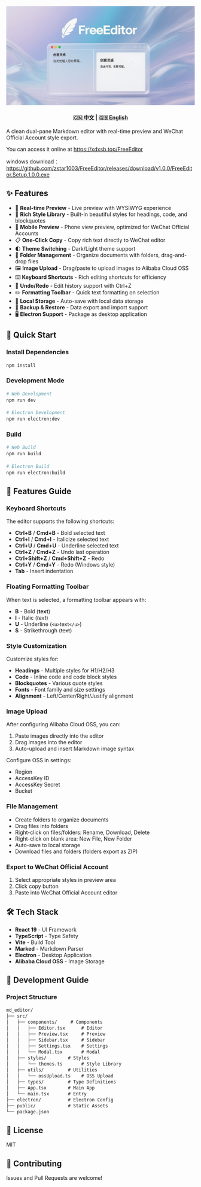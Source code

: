 <div align="center">
  <img src="assets\ai_logo.jpeg"  alt="LOGO">
</div>

<div align="center">
  <h4>
    <a href="README.md">🇨🇳 中文</a>
    <span> | </span>
    <a href="README_EN.md">🇬🇧 English</a>
  </h4>
</div>

A clean dual-pane Markdown editor with real-time preview and WeChat Official Account style export.

You can access it online at https://xdxsb.top/FreeEditor

windows download：https://github.com/zstar1003/FreeEditor/releases/download/v1.0.0/FreeEditor.Setup.1.0.0.exe

## ✨ Features

- 📝 **Real-time Preview** - Live preview with WYSIWYG experience
- 🎨 **Rich Style Library** - Built-in beautiful styles for headings, code, and blockquotes
- 📱 **Mobile Preview** - Phone view preview, optimized for WeChat Official Accounts
- 📋 **One-Click Copy** - Copy rich text directly to WeChat editor
- 🌓 **Theme Switching** - Dark/Light theme support
- 📂 **Folder Management** - Organize documents with folders, drag-and-drop files
- 🖼️ **Image Upload** - Drag/paste to upload images to Alibaba Cloud OSS
- ⌨️ **Keyboard Shortcuts** - Rich editing shortcuts for efficiency
- 🔄 **Undo/Redo** - Edit history support with Ctrl+Z
- ✏️ **Formatting Toolbar** - Quick text formatting on selection
- 💾 **Local Storage** - Auto-save with local data storage
- 🔧 **Backup & Restore** - Data export and import support
- 🖥️ **Electron Support** - Package as desktop application

## 🚀 Quick Start

### Install Dependencies

```bash
npm install
```

### Development Mode

```bash
# Web Development
npm run dev

# Electron Development
npm run electron:dev
```

### Build

```bash
# Web Build
npm run build

# Electron Build
npm run electron:build
```

## 📖 Features Guide

### Keyboard Shortcuts

The editor supports the following shortcuts:

- **Ctrl+B** / **Cmd+B** - Bold selected text
- **Ctrl+I** / **Cmd+I** - Italicize selected text
- **Ctrl+U** / **Cmd+U** - Underline selected text
- **Ctrl+Z** / **Cmd+Z** - Undo last operation
- **Ctrl+Shift+Z** / **Cmd+Shift+Z** - Redo
- **Ctrl+Y** / **Cmd+Y** - Redo (Windows style)
- **Tab** - Insert indentation

### Floating Formatting Toolbar

When text is selected, a formatting toolbar appears with:

- **B** - Bold (**text**)
- **I** - Italic (*text*)
- **U** - Underline (`<u>`text`</u>`)
- **S** - Strikethrough (~~text~~)

### Style Customization

Customize styles for:

- **Headings** - Multiple styles for H1/H2/H3
- **Code** - Inline code and code block styles
- **Blockquotes** - Various quote styles
- **Fonts** - Font family and size settings
- **Alignment** - Left/Center/Right/Justify alignment

### Image Upload

After configuring Alibaba Cloud OSS, you can:

1. Paste images directly into the editor
2. Drag images into the editor
3. Auto-upload and insert Markdown image syntax

Configure OSS in settings:

- Region
- AccessKey ID
- AccessKey Secret
- Bucket

### File Management

- Create folders to organize documents
- Drag files into folders
- Right-click on files/folders: Rename, Download, Delete
- Right-click on blank area: New File, New Folder
- Auto-save to local storage
- Download files and folders (folders export as ZIP)

### Export to WeChat Official Account

1. Select appropriate styles in preview area
2. Click copy button
3. Paste into WeChat Official Account editor

## 🛠️ Tech Stack

- **React 19** - UI Framework
- **TypeScript** - Type Safety
- **Vite** - Build Tool
- **Marked** - Markdown Parser
- **Electron** - Desktop Application
- **Alibaba Cloud OSS** - Image Storage

## 📝 Development Guide

### Project Structure

```
md_editor/
├── src/
│   ├── components/     # Components
│   │   ├── Editor.tsx      # Editor
│   │   ├── Preview.tsx     # Preview
│   │   ├── Sidebar.tsx     # Sidebar
│   │   ├── Settings.tsx    # Settings
│   │   └── Modal.tsx       # Modal
│   ├── styles/        # Styles
│   │   └── themes.ts       # Style Library
│   ├── utils/         # Utilities
│   │   └── ossUpload.ts    # OSS Upload
│   ├── types/         # Type Definitions
│   ├── App.tsx        # Main App
│   └── main.tsx       # Entry
├── electron/          # Electron Config
├── public/            # Static Assets
└── package.json
```

## 📄 License

MIT

## 🤝 Contributing

Issues and Pull Requests are welcome!
